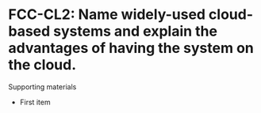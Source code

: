 # FCC-CL2: Name widely-used cloud-based systems and explain the advantages of having the system on the cloud. 

Supporting materials

* First item